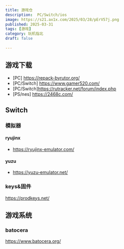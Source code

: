 ```yaml
---
title: 游戏仓
description:  PC/Switch/ios
image: https://s21.ax1x.com/2025/03/28/pErV57j.png
published: 2025-03-31
tags: [游戏]
category: 玩机指北
draft: false
 
---
```

## 游戏下载

* [PC] <https://repack-byrutor.org/>
* [PC/Switch] <https://www.gamer520.com/>
* [PC/Switch]<https://rutracker.net/forum/index.php>
* [PS/nes] <https://2468c.com/>

## Switch

### 模拟器

#### ryujinx

* <https://ryujinx-emulator.com/>

#### yuzu

* <https://yuzu-emulator.net/>

### keys&固件

<https://prodkeys.net/>

## 游戏系统

### batocera

 <https://www.batocera.org/>
